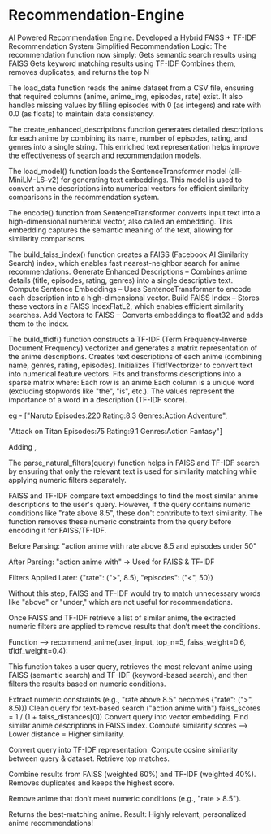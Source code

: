 # Recommendation-Engine
AI Powered Recommendation Engine.
Developed a Hybrid FAISS + TF-IDF Recommendation System
Simplified Recommendation Logic: 
The recommendation function now simply:
Gets semantic search results using FAISS
Gets keyword matching results using TF-IDF
Combines them, removes duplicates, and returns the top N

The load_data function reads the anime dataset from a CSV file, ensuring that required columns (anime, anime_img, episodes, rate) exist. It also handles missing values by filling episodes with 0 (as integers) and rate with 0.0 (as floats) to maintain data consistency.
                                             
The create_enhanced_descriptions function generates detailed descriptions for each anime by combining its name, number of episodes, rating, and genres into a single string. This enriched text representation helps improve the effectiveness of search and recommendation models.

The load_model() function loads the SentenceTransformer model (all-MiniLM-L6-v2) for generating text embeddings. This model is used to convert anime descriptions into numerical vectors for efficient similarity comparisons in the recommendation system.

The encode() function from SentenceTransformer converts input text into a high-dimensional numerical vector, also called an embedding. This embedding captures the semantic meaning of the text, allowing for similarity comparisons.

The build_faiss_index() function creates a FAISS (Facebook AI Similarity Search) index, which enables fast nearest-neighbor search for anime recommendations.
Generate Enhanced Descriptions – Combines anime details (title, episodes, rating, genres) into a single descriptive text.
Compute Sentence Embeddings – Uses SentenceTransformer to encode each description into a high-dimensional vector.
Build FAISS Index – Stores these vectors in a FAISS IndexFlatL2, which enables efficient similarity searches.
Add Vectors to FAISS – Converts embeddings to float32 and adds them to the index.

The build_tfidf() function constructs a TF-IDF (Term Frequency-Inverse Document Frequency) vectorizer and generates a matrix representation of the anime descriptions.
Creates text descriptions of each anime (combining name, genres, rating, episodes).
Initializes TfidfVectorizer to convert text into numerical feature vectors.
Fits and transforms descriptions into a sparse matrix where:
Each row is an anime.Each column is a unique word (excluding stopwords like "the", "is", etc.).
The values represent the importance of a word in a description (TF-IDF score).

eg - ["Naruto Episodes:220 Rating:8.3 Genres:Action Adventure",  

 "Attack on Titan Episodes:75 Rating:9.1 Genres:Action Fantasy"]

Adding ,

The parse_natural_filters(query) function helps in FAISS and TF-IDF search by ensuring that only the relevant text is used for similarity matching while applying numeric filters separately.

FAISS and TF-IDF compare text embeddings to find the most similar anime descriptions to the user's query.
However, if the query contains numeric conditions like "rate above 8.5", these don't contribute to text similarity.
The function removes these numeric constraints from the query before encoding it for FAISS/TF-IDF.

Before Parsing: "action anime with rate above 8.5 and episodes under 50"

After Parsing: "action anime with" -> Used for FAISS & TF-IDF

Filters Applied Later: {"rate": (">", 8.5), "episodes": ("<", 50)}

Without this step, FAISS and TF-IDF would try to match unnecessary words like "above" or "under," which are not useful for recommendations.

Once FAISS and TF-IDF retrieve a list of similar anime, the extracted numeric filters are applied to remove results that don’t meet the conditions.

Function --> recommend_anime(user_input, top_n=5, faiss_weight=0.6, tfidf_weight=0.4):

This function takes a user query, retrieves the most relevant anime using FAISS (semantic search) and TF-IDF (keyword-based search), and then filters the results based on numeric conditions.

Extract numeric constraints (e.g., "rate above 8.5" becomes {"rate": (">", 8.5)})
Clean query for text-based search ("action anime with")
faiss_scores = 1 / (1 + faiss_distances[0])
Convert query into vector embedding.
Find similar anime descriptions in FAISS index.
Compute similarity scores --> Lower distance = Higher similarity.

Convert query into TF-IDF representation.
Compute cosine similarity between query & dataset.
Retrieve top matches.

Combine results from FAISS (weighted 60%) and TF-IDF (weighted 40%).
Removes duplicates and keeps the highest score.

Remove anime that don’t meet numeric conditions (e.g., "rate > 8.5").

Returns the best-matching anime.
Result: Highly relevant, personalized anime recommendations!


